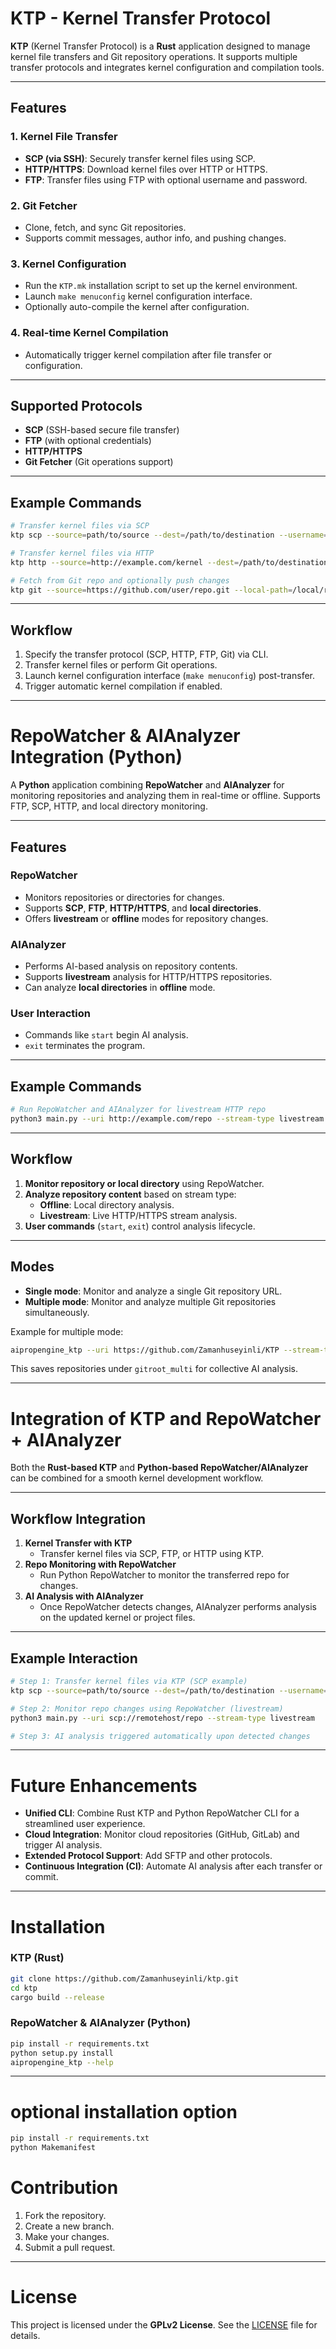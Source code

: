 # KTP - Kernel Transfer Protocol

**KTP** (Kernel Transfer Protocol) is a **Rust** application designed to manage kernel file transfers and Git repository operations. It supports multiple transfer protocols and integrates kernel configuration and compilation tools.

---

## Features

### 1. Kernel File Transfer
- **SCP (via SSH)**: Securely transfer kernel files using SCP.
- **HTTP/HTTPS**: Download kernel files over HTTP or HTTPS.
- **FTP**: Transfer files using FTP with optional username and password.

### 2. Git Fetcher
- Clone, fetch, and sync Git repositories.
- Supports commit messages, author info, and pushing changes.

### 3. Kernel Configuration
- Run the `KTP.mk` installation script to set up the kernel environment.
- Launch `make menuconfig` kernel configuration interface.
- Optionally auto-compile the kernel after configuration.

### 4. Real-time Kernel Compilation
- Automatically trigger kernel compilation after file transfer or configuration.

---

## Supported Protocols

- **SCP** (SSH-based secure file transfer)
- **FTP** (with optional credentials)
- **HTTP/HTTPS**
- **Git Fetcher** (Git operations support)

---

## Example Commands

```bash
# Transfer kernel files via SCP
ktp scp --source=path/to/source --dest=/path/to/destination --username=your_username

# Transfer kernel files via HTTP
ktp http --source=http://example.com/kernel --dest=/path/to/destination

# Fetch from Git repo and optionally push changes
ktp git --source=https://github.com/user/repo.git --local-path=/local/repo --push=true
```

---

## Workflow

1. Specify the transfer protocol (SCP, HTTP, FTP, Git) via CLI.
2. Transfer kernel files or perform Git operations.
3. Launch kernel configuration interface (`make menuconfig`) post-transfer.
4. Trigger automatic kernel compilation if enabled.

---

# RepoWatcher & AIAnalyzer Integration (Python)

A **Python** application combining **RepoWatcher** and **AIAnalyzer** for monitoring repositories and analyzing them in real-time or offline. Supports FTP, SCP, HTTP, and local directory monitoring.

---

## Features

### RepoWatcher
- Monitors repositories or directories for changes.
- Supports **SCP**, **FTP**, **HTTP/HTTPS**, and **local directories**.
- Offers **livestream** or **offline** modes for repository changes.

### AIAnalyzer
- Performs AI-based analysis on repository contents.
- Supports **livestream** analysis for HTTP/HTTPS repositories.
- Can analyze **local directories** in **offline** mode.

### User Interaction
- Commands like `start` begin AI analysis.
- `exit` terminates the program.

---

## Example Commands

```bash
# Run RepoWatcher and AIAnalyzer for livestream HTTP repo
python3 main.py --uri http://example.com/repo --stream-type livestream
```

---

## Workflow

1. **Monitor repository or local directory** using RepoWatcher.
2. **Analyze repository content** based on stream type:
   - **Offline**: Local directory analysis.
   - **Livestream**: Live HTTP/HTTPS stream analysis.
3. **User commands** (`start`, `exit`) control analysis lifecycle.

---

## Modes

- **Single mode**: Monitor and analyze a single Git repository URL.
- **Multiple mode**: Monitor and analyze multiple Git repositories simultaneously.

Example for multiple mode:

```bash
aipropengine_ktp --uri https://github.com/Zamanhuseyinli/KTP --stream-type offlinestream --mode multiple
```

This saves repositories under `gitroot_multi` for collective AI analysis.

---

# Integration of KTP and RepoWatcher + AIAnalyzer

Both the **Rust-based KTP** and **Python-based RepoWatcher/AIAnalyzer** can be combined for a smooth kernel development workflow.

---

## Workflow Integration

1. **Kernel Transfer with KTP**
   - Transfer kernel files via SCP, FTP, or HTTP using KTP.
2. **Repo Monitoring with RepoWatcher**
   - Run Python RepoWatcher to monitor the transferred repo for changes.
3. **AI Analysis with AIAnalyzer**
   - Once RepoWatcher detects changes, AIAnalyzer performs analysis on the updated kernel or project files.

---

## Example Interaction

```bash
# Step 1: Transfer kernel files via KTP (SCP example)
ktp scp --source=path/to/source --dest=/path/to/destination --username=your_username

# Step 2: Monitor repo changes using RepoWatcher (livestream)
python3 main.py --uri scp://remotehost/repo --stream-type livestream

# Step 3: AI analysis triggered automatically upon detected changes
```

---

# Future Enhancements

- **Unified CLI**: Combine Rust KTP and Python RepoWatcher CLI for a streamlined user experience.
- **Cloud Integration**: Monitor cloud repositories (GitHub, GitLab) and trigger AI analysis.
- **Extended Protocol Support**: Add SFTP and other protocols.
- **Continuous Integration (CI)**: Automate AI analysis after each transfer or commit.

---

# Installation

### KTP (Rust)

```bash
git clone https://github.com/Zamanhuseyinli/ktp.git
cd ktp
cargo build --release

```

### RepoWatcher & AIAnalyzer (Python)

```bash
pip install -r requirements.txt
python setup.py install
aipropengine_ktp --help
```

---
# optional installation option
```bash
pip install -r requirements.txt
python Makemanifest
```

# Contribution

1. Fork the repository.  
2. Create a new branch.  
3. Make your changes.  
4. Submit a pull request.

---

# License

This project is licensed under the **GPLv2 License**. See the [LICENSE](./LICENSE) file for details.

